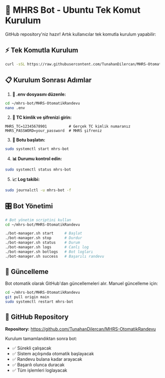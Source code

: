 # 🚀 MHRS Bot - Ubuntu Tek Komut Kurulum

GitHub repository'niz hazır! Artık kullanıcılar tek komutla kurulum yapabilir:

## ⚡ Tek Komutla Kurulum

```bash
curl -sSL https://raw.githubusercontent.com/TunahanDilercan/MHRS-OtomatikRandevu/main/MHRS-OtomatikRandevu/install.sh | bash
```

## 📋 Kurulum Sonrası Adımlar

1. **📝 .env dosyasını düzenle:**
```bash
cd ~/mhrs-bot/MHRS-OtomatikRandevu
nano .env
```

2. **🎯 TC kimlik ve şifrenizi girin:**
```env
MHRS_TC=12345678901          # Gerçek TC kimlik numaranız
MHRS_PASSWORD=your_password  # MHRS şifreniz
```

3. **🚀 Botu başlatın:**
```bash
sudo systemctl start mhrs-bot
```

4. **📊 Durumu kontrol edin:**
```bash
sudo systemctl status mhrs-bot
```

5. **📈 Log takibi:**
```bash
sudo journalctl -u mhrs-bot -f
```

## 🎛️ Bot Yönetimi

```bash
# Bot yönetim scriptini kullan
cd ~/mhrs-bot/MHRS-OtomatikRandevu

./bot-manager.sh start     # Başlat
./bot-manager.sh stop      # Durdur
./bot-manager.sh status    # Durum
./bot-manager.sh logs      # Canlı log
./bot-manager.sh botlogs   # Bot logları
./bot-manager.sh success   # Başarılı randevu
```

## 🔄 Güncelleme

Bot otomatik olarak GitHub'dan güncellemeleri alır. Manuel güncelleme için:

```bash
cd ~/mhrs-bot/MHRS-OtomatikRandevu
git pull origin main
sudo systemctl restart mhrs-bot
```

## 🎯 GitHub Repository

**Repository:** https://github.com/TunahanDilercan/MHRS-OtomatikRandevu

Kurulum tamamlandıktan sonra bot:
- ✅ Sürekli çalışacak
- ✅ Sistem açılışında otomatik başlayacak
- ✅ Randevu bulana kadar arayacak
- ✅ Başarılı olunca duracak
- ✅ Tüm işlemleri loglayacak
